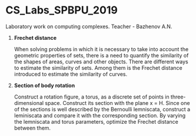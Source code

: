 # CS_Labs_SPBPU_2019
Laboratory work on computing complexes. Teacher - Bazhenov A.N.

1. **Frechet distance**
	
	When solving problems in which it is necessary to take into account the geometric properties of sets, there is a need to quantify the similarity of the shapes of areas, curves and other objects.
	There are different ways to estimate the similarity of sets. Among them is the Frechet distance introduced to estimate the similarity of curves.
	
2. **Section of body rotation**

    Construct a rotation figure, a torus, as a discrete set of points in three-dimensional space. Construct its section with the plane x = H. Since one of the sections is well described by the Bernoulli lemniscata, construct a leminiscata and compare it with the corresponding section. By varying the lemniscata and torus parameters, optimize the Frechet distance between them.
